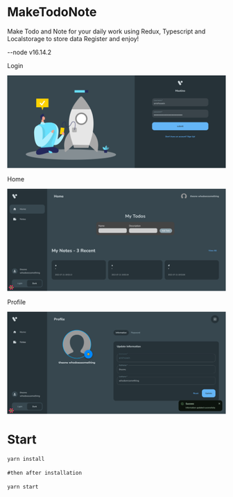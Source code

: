 # MakeTodoNote
Make Todo and Note for your daily work using Redux, Typescript and Localstorage to store data
Register and enjoy!

  --node v16.14.2

Login
<div align="center">
    <img src="./Login.png" width="800px"</img> 
</div>

Home
<div align="center">
    <img src="./Home.png" width="800px"</img> 
</div>

Profile
<div align="center">
    <img src="./Profile.png" width="800px"</img> 
</div>

# Start
```
yarn install

#then after installation

yarn start
